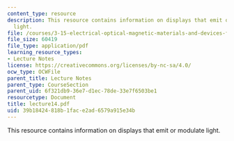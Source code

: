 ```yaml
---
content_type: resource
description: This resource contains information on displays that emit or modulate
  light.
file: /courses/3-15-electrical-optical-magnetic-materials-and-devices-fall-2006/39b18424818b1face2ad6579a915e34b_lecture14.pdf
file_size: 60419
file_type: application/pdf
learning_resource_types:
- Lecture Notes
license: https://creativecommons.org/licenses/by-nc-sa/4.0/
ocw_type: OCWFile
parent_title: Lecture Notes
parent_type: CourseSection
parent_uid: 6f321db9-36e7-d1ec-78de-33e7f6503be1
resourcetype: Document
title: lecture14.pdf
uid: 39b18424-818b-1fac-e2ad-6579a915e34b
---
```

This resource contains information on displays that emit or modulate light.